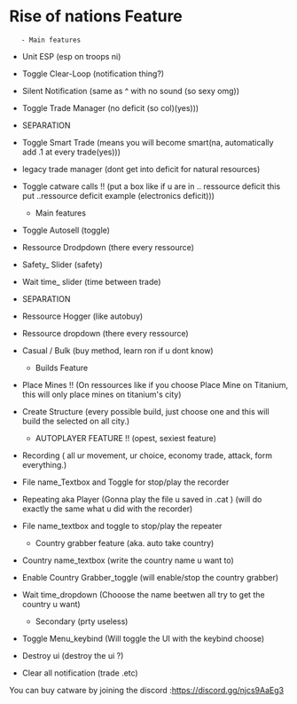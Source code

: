 # Rise of nations Feature

       - Main features
       
       
 * Unit ESP (esp on troops ni)
 * Toggle Clear-Loop (notification thing?)
 * Silent Notification (same as ^ with no sound (so sexy omg))
 * Toggle Trade Manager (no deficit (so col)(yes)))
 
 * SEPARATION

 *  Toggle Smart Trade (means you will become smart(na, automatically add .1 at every  trade(yes)))
 *  legacy trade manager (dont get into deficit for natural resources)
 *  Toggle catware calls !! (put a box like if u are in .. ressource deficit this put ..ressource deficit example (electronics deficit)))


       - Main features
      
 
 *  Toggle Autosell (toggle)
 *  Ressource Drodpdown (there every ressource)
 *  Safety_ Slider (safety)
 *  Wait time_ slider (time between trade)
 
 * SEPARATION

 *  Ressource Hogger (like autobuy)
 *  Ressource dropdown (there every ressource)
 *  Casual / Bulk (buy method, learn ron if u dont know)
 
       - Builds Feature
       
 *  Place Mines !! (On ressources like if you choose Place Mine on Titanium, this will only place mines on titanium's city)
 *  Create Structure (every possible build, just choose one and this will build the selected on all city.)

       - AUTOPLAYER FEATURE !! (opest, sexiest feature)

 *  Recording ( all ur movement, ur choice, economy trade, attack, form everything.)
 *  File name_Textbox  and Toggle for stop/play the recorder

 *  Repeating aka Player (Gonna play the file u saved in .cat ) (will do exactly the same what u did with the recorder)
 *  File name_textbox and toggle to stop/play the repeater 

       - Country grabber feature  (aka. auto take country)

 *  Country name_textbox (write the country name u want to)
 *  Enable Country Grabber_toggle (will enable/stop the country grabber)
 *  Wait time_dropdown (Chooose the name beetwen all try to get the country u want)

       - Secondary (prty useless)

 *  Toggle Menu_keybind (Will toggle the UI with the keybind choose)
 *  Destroy ui (destroy the ui ?)
 *  Clear all notification (trade .etc)


You can buy catware by joining the discord :https://discord.gg/njcs9AaEg3

